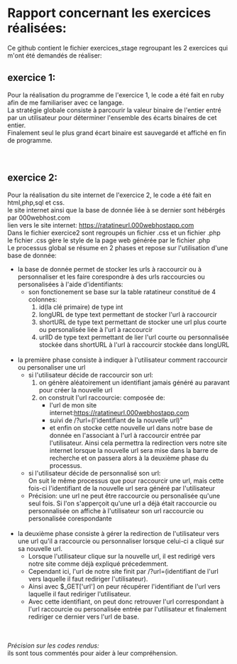 # Rapport concernant les exercices réalisées:
Ce github contient le fichier exercices_stage regroupant les 2 exercices qui m'ont été demandés de réaliser:

## exercice 1:</br>
Pour la réalisation du programme de l'exercice 1, le code a été fait en ruby afin de me familiariser avec ce langage.</br>
La stratégie globale consiste à parcourir la valeur binaire de l'entier entré par un utilisateur pour déterminer l'ensemble des écarts binaires de cet entier.</br> 
Finalement seul le plus grand écart binaire est sauvegardé et affiché en fin de programme.</br></br></br>

## exercice 2:</br>
Pour la réalisation du site internet de l'exercice 2, le code a été fait en html,php,sql et css.</br>
le site internet ainsi que la base de donnée liée à se dernier sont hébérgés par 000webhost.com </br>
lien vers le site internet: https://ratatineurl.000webhostapp.com </br>
Dans le fichier exercice2 sont regroupés un fichier .css et un fichier .php</br>
le fichier .css gère le style de la page web générée par le fichier .php</br>
Le processus global se résume en 2 phases et repose sur l'utilisation d'une base de donnée:
- la base de donnée permet de stocker les urls à raccourcir ou à personnaliser et les faire corespondre à des urls raccourcies ou personalisées à l'aide d'identifiants:</br>
  * son fonctionement se base sur la table ratatineur constitué de 4 colonnes:</br>
    1. id(la clé primaire) de type int</br>
    2. longURL de type text permettant de stocker l'url à raccourcir</br>
    3. shortURL de type text permettant de stocker une url plus courte ou personalisée liée à l'url à raccourcir</br>
    4. urlID de type text permettant de lier l'url courte ou personnalisée stockée dans shortURL à l'url à raccourcir stockée dans longURL</br></br>
- la première phase consiste à indiquer à l'utilisateur comment raccourcir ou personaliser une url</br>
  * si l'utilisateur décide de raccourcir son url:</br>
    1. on génère aléatoirement un identifiant jamais généré au paravant pour créer la nouvelle url</br>
    2. on construit l'url raccourcie: composée de:</br>
          - l'url de mon site internet:https://ratatineurl.000webhostapp.com</br>
          - suivi de /?url=(l'identifiant de la nouvelle url)"</br>
          - et enfin on stocke cette nouvelle url dans notre base de donnée en l'associant à l'url à raccourcir entrée par l'utilisateur.
            Ainsi cela permettra la redirection vers notre site internet lorsque la nouvelle url sera mise dans la barre de recherche et on passera alors à la deuxième phase du processus.
   * si l'utilisateur décide de personnalisé son url:</br> 
     On suit le même processus que pour raccourcir une url, mais cette fois-ci l'identifiant de la nouvelle url sera généré par l'utilisateur</br>
   * Précision: une url ne peut être raccourcie ou personalisée qu'une seul fois. Si l'on s'apperçoit qu'une url a déjà était raccourcie ou personnalisée on affiche à l'utilisateur son url raccourcie ou personalisée corespondante </br></br>
- la deuxième phase consiste à gérer la redirection de l'utilisateur vers une url qu'il a raccourcie ou personnaliser lorsque celui-ci a cliqué sur sa nouvelle url.</br>
   * Lorsque l'utilisateur clique sur la nouvelle url, il est redirigé vers notre site comme déjà expliqué précedemment.
   * Cependant ici, l'url de notre site finit par /?url=(identifiant de l'url vers laquelle il faut rediriger l'utilisateur).
   * Ainsi avec $_GET['url'] on peur récupérer l'identifiant de l'url vers laquelle il faut rediriger l'utilisateur.
   * Avec cette identifiant, on peut donc retrouver l'url correspondant à l'url raccourcie ou personalisée entrée par l'utilisateur et finalement rediriger ce dernier vers l'url de base. </br></br></br>
   
*Précision sur les codes rendus:*</br>
ils sont tous commentés pour aider à leur compréhension.
